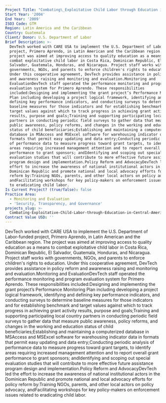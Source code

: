 ```yaml
---
Project Title: "Combating\_Exploitative Child Labor through Education in Central America Project in Guatemala"
Start Year: '2004'
End Year: '2009'
ISO3 Code: GTM
Region: Latin America and the Caribbean
Country: Guatemala
Client/ Donor: U.S. Department of Labor
Brief Description: >-
  DevTech worked with CARE USA to implement the U.S. Department of Labor-funded
  project, Primero Aprendo, in Latin American and the Caribbean region. The
  project was aimed at improving access to quality education as a means to
  combat exploitative child labor in Costa Rica, Dominican Republic, El
  Salvador, Guatemala, Honduras, and Nicaragua. Project staff works with
  governments, NGOs, and parents to enforce children's rights to education.
  Under this cooperative agreement, DevTech provides assistance in policy reform
  and awareness raising and monitoring and evaluation.Monitoring and
  EvaluationDevTech staff operated the performance monitoring and program
  evaluation system for Primero Aprendo. These responsibilities
  included:Designing and implementing the grant project’s Performance Monitoring
  Plan including developing a project logical framework, identifying and
  defining key performance indicators, and conducting surveys to determine
  baseline measures for those indicators and for establishing benchmark and
  target values against which to track progress in achieving grant activity
  results, purpose and goals;Training and supporting participating local country
  partners in conducting periodic field surveys to gather data that measure
  public awareness, policy reforms, and changes in the working and education
  status of child beneficiaries;Establishing and maintaining a computerized
  database in MSAccess and MSExcel software for warehousing indicator data in
  formats that permit easy updating and data entry;Conducting periodic analysis
  of performance data to measure progress toward grant targets, to identify
  areas requiring increased management attention and to report overall grant
  performance to grant sponsors; andIdentifying and scoping out special
  evaluation studies that will contribute to more effective future assistance
  program design and implementation.Policy Reform and AdvocacyDevTech led the
  effort to increase the awareness of national institutional actors in the
  Dominican Republic and promote national and local advocacy efforts for policy
  reform by:Training NGOs, parents, and other local actors on policy advocacy,
  andFacilitating workshops for key policy-makers on enforcement issues related
  to eradicating child labor.
Is Current Project? (true/false): false
Practice Area:
  - Monitoring and Evaluation
  - 'Security, Transparency, and Governance'
projects_slug: >-
  Combating-Exploitative-Child-Labor-through-Education-in-Central-America-Project-in-Guatemala
Contract Value USD: ''
---
```

DevTech worked with CARE USA to implement the U.S. Department of Labor-funded project, Primero Aprendo, in Latin American and the Caribbean region. The project was aimed at improving access to quality education as a means to combat exploitative child labor in Costa Rica, Dominican Republic, El Salvador, Guatemala, Honduras, and Nicaragua. Project staff works with governments, NGOs, and parents to enforce children's rights to education. Under this cooperative agreement, DevTech provides assistance in policy reform and awareness raising and monitoring and evaluation.Monitoring and EvaluationDevTech staff operated the performance monitoring and program evaluation system for Primero Aprendo. These responsibilities included:Designing and implementing the grant project’s Performance Monitoring Plan including developing a project logical framework, identifying and defining key performance indicators, and conducting surveys to determine baseline measures for those indicators and for establishing benchmark and target values against which to track progress in achieving grant activity results, purpose and goals;Training and supporting participating local country partners in conducting periodic field surveys to gather data that measure public awareness, policy reforms, and changes in the working and education status of child beneficiaries;Establishing and maintaining a computerized database in MSAccess and MSExcel software for warehousing indicator data in formats that permit easy updating and data entry;Conducting periodic analysis of performance data to measure progress toward grant targets, to identify areas requiring increased management attention and to report overall grant performance to grant sponsors; andIdentifying and scoping out special evaluation studies that will contribute to more effective future assistance program design and implementation.Policy Reform and AdvocacyDevTech led the effort to increase the awareness of national institutional actors in the Dominican Republic and promote national and local advocacy efforts for policy reform by:Training NGOs, parents, and other local actors on policy advocacy, andFacilitating workshops for key policy-makers on enforcement issues related to eradicating child labor.